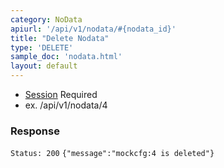 ```yaml
---
category: NoData
apiurl: '/api/v1/nodata/#{nodata_id}'
title: "Delete Nodata"
type: 'DELETE'
sample_doc: 'nodata.html'
layout: default
---
```


* [Session](#/authentication) Required
* ex. /api/v1/nodata/4

### Response

```Status: 200```
```{"message":"mockcfg:4 is deleted"}```
